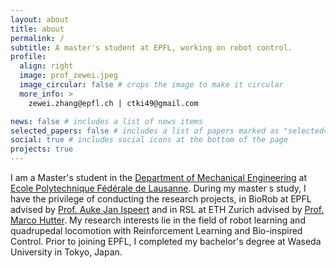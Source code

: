 ```yaml
---
layout: about
title: about
permalink: /
subtitle: A master's student at EPFL, working on robot control.
profile:
  align: right
  image: prof_zewei.jpeg
  image_circular: false # crops the image to make it circular
  more_info: >
    zewei.zhang@epfl.ch | ctki49@gmail.com

news: false # includes a list of news items
selected_papers: false # includes a list of papers marked as "selected={true}"
social: true # includes social icons at the bottom of the page
projects: true
---
```

I am a Master's student in the [Department of Mechanical Engineering](https://sti.epfl.ch/igm/) at [Ecole Polytechnique Fédérale de Lausanne](https://www.epfl.ch/en/). During my master
s study, I have the privilege of conducting the research projects, in BioRob at EPFL advised by [Prof. Auke Jan Ispeert](https://www.epfl.ch/labs/biorob/people/ijspeert/) and in RSL at ETH Zurich advised by [Prof. Marco Hutter](https://rsl.ethz.ch/the-lab/people/person-detail.MTIxOTEx.TGlzdC8yNDQxLC0xNDI1MTk1NzM1.html). My research interests lie in the field of robot learning and quadrupedal locomotion with Reinforcement Learning and Bio-inspired Control. Prior to joining EPFL, I completed my bachelor's degree at Waseda University in Tokyo, Japan.

<!-- Put your address / P.O. box / other info right below your picture. You can also disable any of these elements by editing `profile` property of the YAML header of your `_pages/about.md`. Edit `_bibliography/papers.bib` and Jekyll will render your [publications page](/al-folio/publications/) automatically.

Link to your social media connections, too. This theme is set up to use [Font Awesome icons](https://fontawesome.com/) and [Academicons](https://jpswalsh.github.io/academicons/), like the ones below. Add your Facebook, Twitter, LinkedIn, Google Scholar, or just disable all of them. -->
